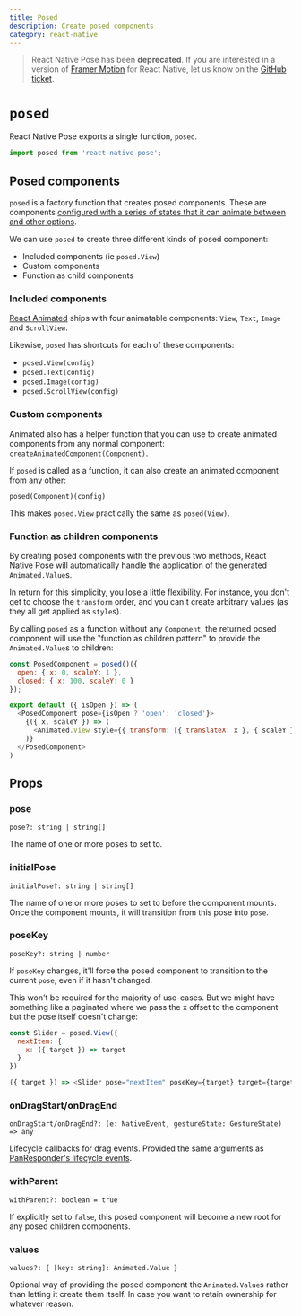 ```yaml
---
title: Posed
description: Create posed components
category: react-native
---
```


> React Native Pose has been **deprecated**. If you are interested in a version of [Framer Motion](https://framer.com/motion) for React Native, let us know on the [GitHub ticket](https://github.com/framer/motion/issues/180).

# `posed`

React Native Pose exports a single function, `posed`.

```javascript
import posed from 'react-native-pose';
```

<TOC />

## Posed components

`posed` is a factory function that creates posed components. These are components [configured with a series of states that it can animate between and other options](/pose/api/native-config).

We can use `posed` to create three different kinds of posed component:

- Included components (ie `posed.View`)
- Custom components
- Function as child components

### Included components

[React Animated](https://facebook.github.io/react-native/docs/animations.html) ships with four animatable components: `View`, `Text`, `Image` and `ScrollView`.

Likewise, `posed` has shortcuts for each of these components:

- `posed.View(config)`
- `posed.Text(config)`
- `posed.Image(config)`
- `posed.ScrollView(config)`

### Custom components

Animated also has a helper function that you can use to create animated components from any normal component: `createAnimatedComponent(Component)`.

If `posed` is called as a function, it can also create an animated component from any other:

`posed(Component)(config)`

This makes `posed.View` practically the same as `posed(View)`.

### Function as children components

By creating posed components with the previous two methods, React Native Pose will automatically handle the application of the generated `Animated.Value`s.

In return for this simplicity, you lose a little flexibility. For instance, you don't get to choose the `transform` order, and you can't create arbitrary values (as they all get applied as `style`s).

By calling `posed` as a function without any `Component`, the returned posed component will use the "function as children pattern" to provide the `Animated.Value`s to children:

```javascript
const PosedComponent = posed()({
  open: { x: 0, scaleY: 1 },
  closed: { x: 100, scaleY: 0 }
});

export default ({ isOpen }) => (
  <PosedComponent pose={isOpen ? 'open': 'closed'}>
    {({ x, scaleY }) => (
      <Animated.View style={{ transform: [{ translateX: x }, { scaleY }] }} />
    )}
  </PosedComponent>
)
```

## Props

### pose

`pose?: string | string[]`

The name of one or more poses to set to.

### initialPose

`initialPose?: string | string[]`

The name of one or more poses to set to before the component mounts. Once the component mounts, it will transition from this pose into `pose`.

### poseKey

`poseKey?: string | number`

If `poseKey` changes, it'll force the posed component to transition to the current `pose`, even if it hasn't changed.

This won't be required for the majority of use-cases. But we might have something like a paginated where we pass the x offset to the component but the pose itself doesn't change:

```javascript
const Slider = posed.View({
  nextItem: {
    x: ({ target }) => target
  }
})

({ target }) => <Slider pose="nextItem" poseKey={target} target={target} />
```

### onDragStart/onDragEnd

`onDragStart/onDragEnd?: (e: NativeEvent, gestureState: GestureState) => any`

Lifecycle callbacks for drag events. Provided the same arguments as [PanResponder's lifecycle events](https://facebook.github.io/react-native/docs/panresponder.html).

### withParent

`withParent?: boolean = true`

If explicitly set to `false`, this posed component will become a new root for any posed children components.

### values

`values?: { [key: string]: Animated.Value }`

Optional way of providing the posed component the `Animated.Value`s rather than letting it create them itself. In case you want to retain ownership for whatever reason.
